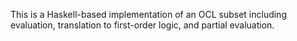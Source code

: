 This is a Haskell-based implementation of an OCL subset including evaluation, translation to first-order logic, and partial evaluation.
